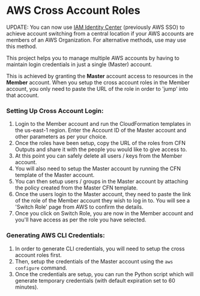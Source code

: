 AWS Cross Account Roles
===

UPDATE: You can now use [IAM Identity Center](https://aws.amazon.com/iam/identity-center/) (previously AWS SSO) to achieve account switching
from a central location if your AWS accounts are members of an AWS Organization. For alternative methods, use may use this method.

This project helps you to manage multiple AWS accounts by having to maintain login credentials in just a single (Master) account.

This is achieved by granting the **Master** account access to resources in the **Member** account. When you setup the cross account roles in the Member account, you only need to paste the URL of the role in order to 'jump' into that account.

### Setting Up Cross Account Login:
1. Login to the Member account and run the CloudFormation templates in the us-east-1 region. Enter the Account ID of the Master account and other parameters as per your choice.
2. Once the roles have been setup, copy the URL of the roles from CFN Outputs and share it with the people you would like to give access to.
3. At this point you can safely delete all users / keys from the Member account.
4. You will also need to setup the Master account by running the CFN template of the Master account.
5. You can then setup users / groups in the Master account by attaching the policy created from the Master CFN template.
6. Once the users login to the Master account, they need to paste the link of the role of the Member account they wish to log in to. You will see a 'Switch Role' page from AWS to confirm the details.
7. Once you click on Switch Role, you are now in the Member account and you'll have access as per the role you have selected.


### Generating AWS CLI Credentials:
1. In order to generate CLI credentials, you will need to setup the cross account roles first.
2. Then, setup the credentials of the Master account using the `aws configure` command.
3. Once the credentials are setup, you can run the Python script which will generate temporary credentials (with default expiration set to 60 minutes).
